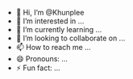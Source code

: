 - 👋 Hi, I’m @Khunplee
- 👀 I’m interested in ...
- 🌱 I’m currently learning ...
- 💞️ I’m looking to collaborate on ...
- 📫 How to reach me ...
- 😄 Pronouns: ...
- ⚡ Fun fact: ...

<!---
Khunplee/Khunplee is a ✨ special ✨ repository because its `README.md` (this file) appears on your GitHub profile.
You can click the Preview link to take a look at your changes.
--->
